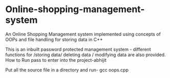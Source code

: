 # Online-shopping-management-system
An Online Shopping Management system implemented using concepts of OOPs and file handling for storing data in C++

This is an inbuilt password protected management system - different functions for /storing data/ deleting data / modifying data are also provided.
How to Run pass to enter into the project-abhijit

Put all the source file in a directory and run- gcc oops.cpp
